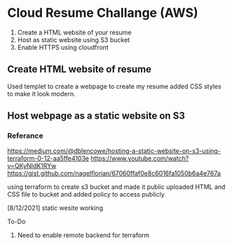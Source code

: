 # Cloud Resume Challange (AWS)

1. Create a HTML website of your resume
2. Host as static website using S3 bucket
3. Enable HTTPS using cloudfront


## Create HTML website of resume

Used templet to create a webpage to create my resume added CSS styles to make it look modern.

## Host webpage as a static website on S3

### Referance
https://medium.com/@dblencowe/hosting-a-static-website-on-s3-using-terraform-0-12-aa5ffe4103e
https://www.youtube.com/watch?v=QKyNIdK1RYw
https://gist.github.com/nagelflorian/67060ffaf0e8c6016fa1050b6a4e767a

using terraform to create s3 bucket and made it public 
uploaded HTML and CSS file to bucket and added policy to access publicly 

[8/12/2021] static wesite working 

To-Do
1. Need to enable remote backend for terraform